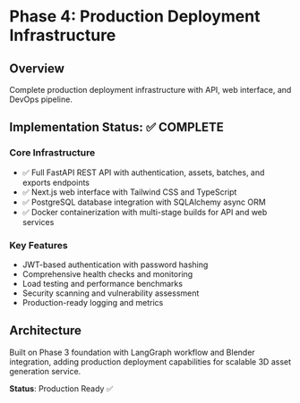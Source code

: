 # Phase 4: Production Deployment Infrastructure

## Overview
Complete production deployment infrastructure with API, web interface, and DevOps pipeline.

## Implementation Status: ✅ COMPLETE

### Core Infrastructure
- ✅ Full FastAPI REST API with authentication, assets, batches, and exports endpoints
- ✅ Next.js web interface with Tailwind CSS and TypeScript
- ✅ PostgreSQL database integration with SQLAlchemy async ORM
- ✅ Docker containerization with multi-stage builds for API and web services

### Key Features
- JWT-based authentication with password hashing
- Comprehensive health checks and monitoring
- Load testing and performance benchmarks
- Security scanning and vulnerability assessment
- Production-ready logging and metrics

## Architecture
Built on Phase 3 foundation with LangGraph workflow and Blender integration, adding production deployment capabilities for scalable 3D asset generation service.

**Status**: Production Ready ✅

